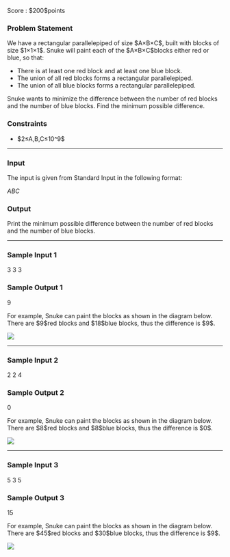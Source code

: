 
<div>

<span>

<span>

<p>
Score : $200$points
</p>

<div>

<section>

### **Problem Statement**

<p>
We have a rectangular parallelepiped of size $A×B×C$, built with blocks of size $1×1×1$. Snuke will paint each of the $A×B×C$blocks either red or blue, so that:
</p>

<ul>

<li>
There is at least one red block and at least one blue block.
</li>

<li>
The union of all red blocks forms a rectangular parallelepiped.
</li>

<li>
The union of all blue blocks forms a rectangular parallelepiped.
</li>

</ul>

<p>
Snuke wants to minimize the difference between the number of red blocks and the number of blue blocks. Find the minimum possible difference.
</p>

</section>

</div>

<div>

<section>

### **Constraints**

<ul>

<li>
$2≤A,B,C≤10^9$
</li>

</ul>

</section>

</div>

---

<div>

<div>

<section>

### **Input**

<p>
The input is given from Standard Input in the following format:
</p>

<div>

$A$$B$$C$
</div>

</section>

</div>

<div>

<section>

### **Output**

<p>
Print the minimum possible difference between the number of red blocks and the number of blue blocks.
</p>

</section>

</div>

</div>

---

<div>

<section>

### **Sample Input 1**

<div>

3 3 3

</div>

</section>

</div>

<div>

<section>

### **Sample Output 1**

<div>

9

</div>

<p>
For example, Snuke can paint the blocks as shown in the diagram below.
There are $9$red blocks and $18$blue blocks, thus the difference is $9$.
</p>

<p>

<img src="https://atcoder.jp/img/agc/004/gatbantar/A_1.png">

</img>

</p>

</section>

</div>

---

<div>

<section>

### **Sample Input 2**

<div>

2 2 4

</div>

</section>

</div>

<div>

<section>

### **Sample Output 2**

<div>

0

</div>

<p>
For example, Snuke can paint the blocks as shown in the diagram below.
There are $8$red blocks and $8$blue blocks, thus the difference is $0$.
</p>

<p>

<img src="https://atcoder.jp/img/agc/004/gatbantar/A_2.png">

</img>

</p>

</section>

</div>

---

<div>

<section>

### **Sample Input 3**

<div>

5 3 5

</div>

</section>

</div>

<div>

<section>

### **Sample Output 3**

<div>

15

</div>

<p>
For example, Snuke can paint the blocks as shown in the diagram below.
There are $45$red blocks and $30$blue blocks, thus the difference is $9$.
</p>

<p>

<img src="https://atcoder.jp/img/agc/004/gatbantar/A_3.png">

</img>

</p>

</section>

</div>

</span>

</span>

</div>
